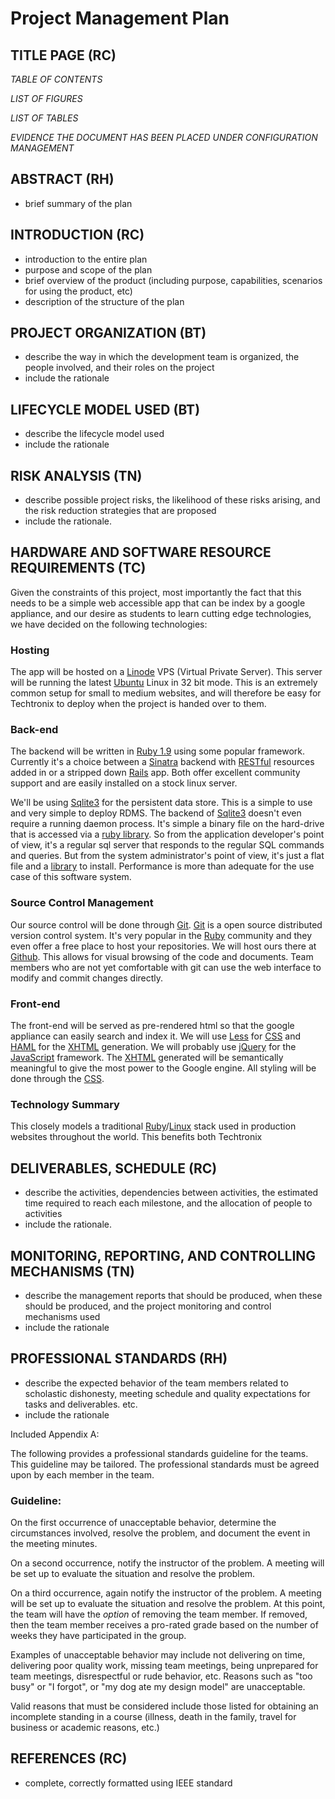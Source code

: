 # Project Management Plan
 
## TITLE PAGE (RC)

*TABLE OF CONTENTS*

*LIST OF FIGURES*

*LIST OF TABLES*

*EVIDENCE THE DOCUMENT HAS BEEN PLACED UNDER CONFIGURATION MANAGEMENT*

## ABSTRACT (RH)

 - brief summary of the plan

## INTRODUCTION (RC)

 - introduction to the entire plan
 - purpose and scope of the plan
 - brief overview of the product (including purpose, capabilities, scenarios for using the
product, etc)
 - description of the structure of the plan
 
## PROJECT ORGANIZATION (BT)

 - describe the way in which the development team is organized, the people involved, and
their roles on the project
 - include the rationale

## LIFECYCLE MODEL USED (BT)

 - describe the lifecycle model used
 - include the rationale

## RISK ANALYSIS (TN)

 - describe possible project risks, the likelihood of these risks arising, and the risk reduction
strategies that are proposed
 - include the rationale.

## HARDWARE AND SOFTWARE RESOURCE REQUIREMENTS (TC)

Given the constraints of this project, most importantly the fact that this needs to be a simple web accessible app that can be index by a google appliance, and our desire as students to learn cutting edge technologies, we have decided on the following technologies:

### Hosting

The app will be hosted on a [Linode][] VPS (Virtual Private Server).  This server will be running the latest [Ubuntu][] Linux in 32 bit mode.  This is an extremely common setup for small to medium websites, and will therefore be easy for Techtronix to deploy when the project is handed over to them.

### Back-end

The backend will be written in [Ruby 1.9][Ruby] using some popular framework.  Currently it's a choice between a [Sinatra][] backend with [RESTful][] resources added in or a stripped down [Rails][] app.  Both offer excellent community support and are easily installed on a stock linux server.

We'll be using [Sqlite3][] for the persistent data store.  This is a simple to use and very simple to deploy RDMS.  The backend of [Sqlite3][] doesn't even require a running daemon process.  It's simple a binary file on the hard-drive that is accessed via a [ruby library][sqlite3-ruby].  So from the application developer's point of view, it's a regular sql server that responds to the regular SQL commands and queries.  But from the system administrator's point of view, it's just a flat file and a [library][sqlite3-ruby] to install.  Performance is more than adequate for the use case of this software system.

### Source Control Management

Our source control will be done through [Git][].  [Git][] is a open source distributed version control system.  It's very popular in the [Ruby][] community and they even offer a free place to host your repositories.  We will host ours there at [Github][].  This allows for visual browsing of the code and documents.  Team members who are not yet comfortable with git can use the web interface to modify and commit changes directly.

### Front-end

The front-end will be served as pre-rendered html so that the google appliance can easily search and index it.  We will use [Less][] for [CSS][] and [HAML][] for the [XHTML][] generation.  We will probably use [jQuery][] for the [JavaScript][] framework.  The [XHTML][] generated will be semantically meaningful to give the most power to the Google engine.  All styling will be done through the [CSS][].

### Technology Summary

This closely models a traditional [Ruby][]/[Linux][Ubuntu] stack used in production websites throughout the world.  This benefits both Techtronix

[jQuery]: http://jquery.com/
[JavaScript]: http://en.wikipedia.org/wiki/JavaScript
[Linode]: http://www.linode.com/
[Ubuntu]: http://www.ubuntu.com/
[sqlite3-ruby]: http://sqlite-ruby.rubyforge.org/sqlite3/faq.html
[RESTful]: http://en.wikipedia.org/wiki/Representational_State_Transfer
[Sinatra]: http://www.sinatrarb.com/
[Rails]: http://rubyonrails.org/
[Sqlite3]: http://www.sqlite.org/
[XHTML]: http://www.w3schools.com/Xhtml/
[CSS]: http://www.w3.org/Style/CSS/
[Ruby]: http://www.ruby-lang.org/en/
[Git]: http://git-scm.com/
[Less]: http://lesscss.org/
[HAML]: http://haml-lang.com/
[Github]: http://github.com/creationix/numbercatcher/

## DELIVERABLES, SCHEDULE (RC)

 - describe the activities, dependencies between activities, the estimated time required to
reach each milestone, and the allocation of people to activities
 - include the rationale.

## MONITORING, REPORTING, AND CONTROLLING MECHANISMS (TN)

 - describe the management reports that should be produced, when these should be produced,
and the project monitoring and control mechanisms used
 - include the rationale

## PROFESSIONAL STANDARDS (RH)

 - describe the expected behavior of the team members related to scholastic dishonesty,
meeting schedule and quality expectations for tasks and deliverables. etc.
 - include the rationale

Included Appendix A:

The following provides a professional standards guideline for the teams. This guideline may be tailored. The professional standards must be agreed upon by each member in the team.

### Guideline:

On the first occurrence of unacceptable behavior, determine the circumstances involved, resolve the problem, and document the event in the meeting minutes.

On a second occurrence, notify the instructor of the problem. A meeting will be set up to evaluate the situation and resolve the problem.

On a third occurrence, again notify the instructor of the problem. A meeting will be set up to evaluate the situation and resolve the problem. At this point, the team will have the *option* of removing the team member. If removed, then the team member receives a pro-rated grade based on the number of weeks they have participated in the group.

Examples of unacceptable behavior may include not delivering on time, delivering poor quality work, missing team meetings, being unprepared for team meetings, disrespectful or rude behavior, etc. Reasons such as "too busy" or "I forgot", or "my dog ate my design model" are unacceptable.

Valid reasons that must be considered include those listed for obtaining an incomplete standing in a course (illness, death in the family, travel for business or academic reasons, etc.)

## REFERENCES (RC)

 - complete, correctly formatted using IEEE standard

